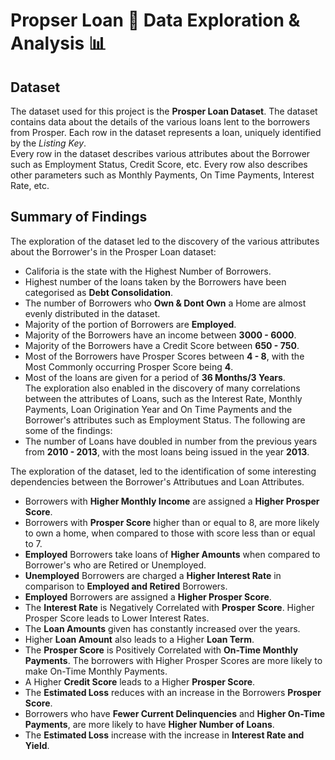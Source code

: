 # Propser Loan :bank: Data Exploration & Analysis :bar_chart:

## Dataset
The dataset used for this project is the **Prosper Loan Dataset**. The dataset contains data about the details of the various loans lent to the borrowers from Prosper. Each row in the dataset represents a loan, uniquely identified by the *Listing Key*.<br>
Every row in the dataset describes various attributes about the Borrower such as Employment Status, Credit Score, etc. Every row also describes other parameters such as Monthly Payments, On Time Payments, Interest Rate, etc.

## Summary of Findings
The exploration of the dataset led to the discovery of the various attributes about the Borrower's in the Prosper Loan dataset:
* Califoria is the state with the Highest Number of Borrowers.
* Highest number of the loans taken by the Borrowers have been categorised as **Debt Consolidation**.
* The number of Borrowers who **Own & Dont Own** a Home are almost evenly distributed in the dataset.
* Majority of the portion of Borrowers are **Employed**.
* Majority of the Borrowers have an income between **3000 - 6000**.
* Majority of the Borrowers have a Credit Score between **650 - 750**.
* Most of the Borrowers have Prosper Scores between **4 - 8**, with the Most Commonly occurring Prosper Score being **4**.
* Most of the loans are given for a period of **36 Months/3 Years**.<br>
The exploration also enabled in the discovery of many correlations between the attributes of Loans, such as the Interest Rate, Monthly Payments, Loan Origination Year and On Time Payments and the Borrower's attributes such as Employment Status. The following are some of the findings:
* The number of Loans have doubled in number from the previous years from **2010 - 2013**, with the most loans being issued in the year **2013**.

The exploration of the dataset, led to the identification of some interesting dependencies between the Borrower's Attributues and Loan Attributes. 
* Borrowers with **Higher Monthly Income** are assigned a **Higher Prosper Score**.
* Borrowers with **Prosper Score** higher than or equal to 8, are more likely to own a home, when compared to those with score less than or equal to 7. 
* **Employed** Borrowers take loans of **Higher Amounts** when compared to Borrower's who are Retired or Unemployed.
* **Unemployed** Borrowers are charged a **Higher Interest Rate** in comparison to **Employed and Retired** Borrowers.
* **Employed** Borrowers are assigned a **Higher Prosper Score**.
* The **Interest Rate** is Negatively Correlated with **Prosper Score**. Higher Prosper Score leads to Lower Interest Rates.
* The **Loan Amounts** given has constantly increased over the years.
* Higher **Loan Amount** also leads to a Higher **Loan Term**.
* The **Prosper Score** is Positively Correlated with **On-Time Monthly Payments**. The borrowers with Higher Prosper Scores are more likely to make On-Time Monthly Payments.
* A Higher **Credit Score** leads to a Higher **Prosper Score**.
* The **Estimated Loss** reduces with an increase in the Borrowers **Prosper Score**.
* Borrowers who have **Fewer Current Delinquencies** and **Higher On-Time Payments**, are more likely to have **Higher Number of Loans**.
* The **Estimated Loss** increase with the increase in **Interest Rate and Yield**.
